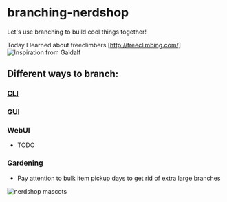# branching-nerdshop
Let's use branching to build cool things together!


Today I learned about treeclimbers [http://treeclimbing.com/]
![Inspiration from Galdalf](https://i.imgur.com/zmnvnk9.jpg)


## Different ways to branch:
### [CLI](https://docs.google.com/presentation/d/1AsiVGAmvbhDBb50xsOMuhiwWVhG3Ae36Jf48Y8o7c5g/edit?usp=sharing)
### [GUI](GUI/GUI.md)
### WebUI

* TODO

### Gardening
* Pay attention to bulk item pickup days to get rid of extra large branches

![nerdshop mascots](https://i.pinimg.com/originals/f6/9c/dd/f69cdd21821286221c54db5626e0bb24.gif)